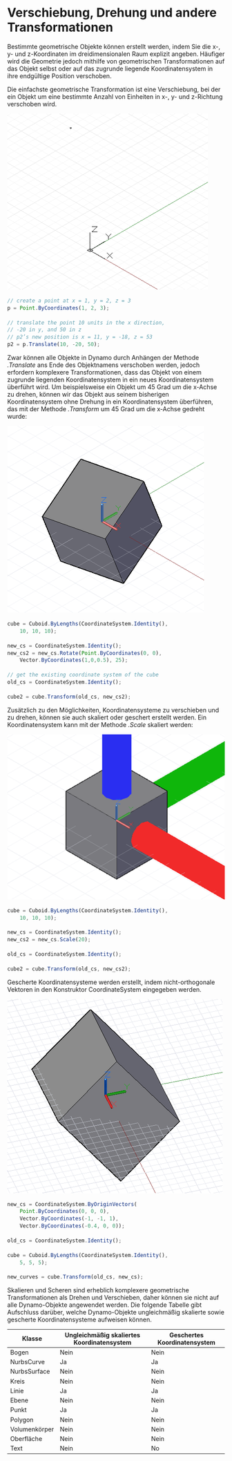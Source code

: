 # Verschiebung, Drehung und andere Transformationen

Bestimmte geometrische Objekte können erstellt werden, indem Sie die x-, y- und z-Koordinaten im dreidimensionalen Raum explizit angeben. Häufiger wird die Geometrie jedoch mithilfe von geometrischen Transformationen auf das Objekt selbst oder auf das zugrunde liegende Koordinatensystem in ihre endgültige Position verschoben.

Die einfachste geometrische Transformation ist eine Verschiebung, bei der ein Objekt um eine bestimmte Anzahl von Einheiten in x-, y- und z-Richtung verschoben wird.

![](images/12-5/Transformations_01.png)

```js
// create a point at x = 1, y = 2, z = 3
p = Point.ByCoordinates(1, 2, 3);

// translate the point 10 units in the x direction,
// -20 in y, and 50 in z
// p2’s new position is x = 11, y = -18, z = 53
p2 = p.Translate(10, -20, 50);
```

Zwar können alle Objekte in Dynamo durch Anhängen der Methode *.Translate* ans Ende des Objektnamens verschoben werden, jedoch erfordern komplexere Transformationen, dass das Objekt von einem zugrunde liegenden Koordinatensystem in ein neues Koordinatensystem überführt wird. Um beispielsweise ein Objekt um 45 Grad um die x-Achse zu drehen, können wir das Objekt aus seinem bisherigen Koordinatensystem ohne Drehung in ein Koordinatensystem überführen, das mit der Methode *.Transform* um 45 Grad um die x-Achse gedreht wurde:

![](images/12-5/Transformations_02.png)

```js
cube = Cuboid.ByLengths(CoordinateSystem.Identity(),
    10, 10, 10);

new_cs = CoordinateSystem.Identity();
new_cs2 = new_cs.Rotate(Point.ByCoordinates(0, 0),
    Vector.ByCoordinates(1,0,0.5), 25);

// get the existing coordinate system of the cube
old_cs = CoordinateSystem.Identity();

cube2 = cube.Transform(old_cs, new_cs2);
```

Zusätzlich zu den Möglichkeiten, Koordinatensysteme zu verschieben und zu drehen, können sie auch skaliert oder geschert erstellt werden. Ein Koordinatensystem kann mit der Methode *.Scale* skaliert werden:

![](images/12-5/Transformations_03.png)

```js
cube = Cuboid.ByLengths(CoordinateSystem.Identity(),
    10, 10, 10);

new_cs = CoordinateSystem.Identity();
new_cs2 = new_cs.Scale(20);

old_cs = CoordinateSystem.Identity();

cube2 = cube.Transform(old_cs, new_cs2);
```

Gescherte Koordinatensysteme werden erstellt, indem nicht-orthogonale Vektoren in den Konstruktor CoordinateSystem eingegeben werden.

![](images/12-5/Transformations_04.png)

```js
new_cs = CoordinateSystem.ByOriginVectors(
    Point.ByCoordinates(0, 0, 0),
	Vector.ByCoordinates(-1, -1, 1),
	Vector.ByCoordinates(-0.4, 0, 0));

old_cs = CoordinateSystem.Identity();

cube = Cuboid.ByLengths(CoordinateSystem.Identity(), 
    5, 5, 5);

new_curves = cube.Transform(old_cs, new_cs);
```

Skalieren und Scheren sind erheblich komplexere geometrische Transformationen als Drehen und Verschieben, daher können sie nicht auf alle Dynamo-Objekte angewendet werden. Die folgende Tabelle gibt Aufschluss darüber, welche Dynamo-Objekte ungleichmäßig skalierte sowie gescherte Koordinatensysteme aufweisen können.

|Klasse|Ungleichmäßig skaliertes Koordinatensystem|Geschertes Koordinatensystem|
| -- | -- | -- |
|Bogen|Nein|Nein|
|NurbsCurve|Ja|Ja|
|NurbsSurface|Nein|Nein|
|Kreis|Nein|Nein|
|Linie|Ja|Ja|
|Ebene|Nein|Nein|
|Punkt|Ja|Ja|
|Polygon|Nein|Nein|
|Volumenkörper|Nein|Nein|
|Oberfläche|Nein|Nein|
|Text|Nein|No|

